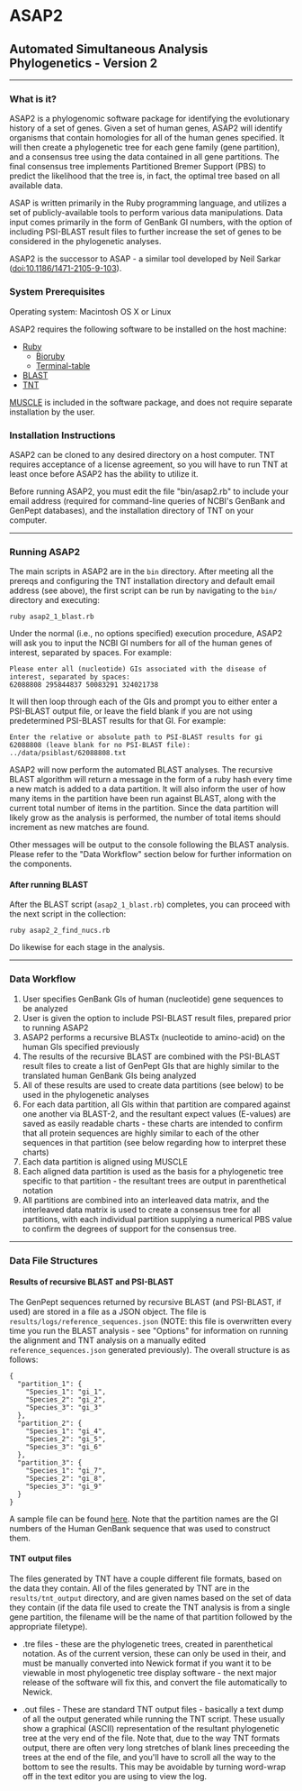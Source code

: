 # ASAP2
## Automated Simultaneous Analysis Phylogenetics - Version 2

- - -

### What is it?
ASAP2 is a phylogenomic software package for identifying the evolutionary history of a set of genes. Given a set of human genes, ASAP2 will identify organisms that contain homologies for all of the human genes specified. It will then create a phylogenetic tree for each gene family (gene partition), and a consensus tree using the data contained in all gene partitions. The final consensus tree implements Partitioned Bremer Support (PBS) to predict the likelihood that the tree is, in fact, the optimal tree based on all available data.

ASAP is written primarily in the Ruby programming language, and utilizes a set of publicly-available tools to perform various data manipulations. Data input comes primarily in the form of GenBank GI numbers, with the option of including PSI-BLAST result files to further increase the set of genes to be considered in the phylogenetic analyses.

ASAP2 is the successor to ASAP - a similar tool developed by Neil Sarkar ([doi:10.1186/1471-2105-9-103](http://dx.doi.org/10.1186/1471-2105-9-103)).

### System Prerequisites
Operating system: Macintosh OS X or Linux

ASAP2 requires the following software to be installed on the host machine:
* [Ruby](http://www.ruby-lang.org/en/)
    + [Bioruby](http://bioruby.org/)
    + [Terminal-table](https://github.com/visionmedia/terminal-table)
* [BLAST](ftp://ftp.ncbi.nlm.nih.gov/blast/executables/blast+/LATEST/)
* [TNT](http://www.zmuc.dk/public/phylogeny/tnt/)

[MUSCLE](http://www.drive5.com/muscle/) is included in the software package, and does not require separate installation by the user.

### Installation Instructions
ASAP2 can be cloned to any desired directory on a host computer. TNT requires acceptance of a license agreement, so you will have to run TNT at least once before ASAP2 has the ability to utilize it.

Before running ASAP2, you must edit the file "bin/asap2.rb" to include your email address (required for command-line queries of NCBI's GenBank and GenPept databases), and the installation directory of TNT on your computer.

- - -

### Running ASAP2

The main scripts in ASAP2 are in the `bin` directory. After meeting all the prereqs and configuring the TNT installation directory and default email address (see above), the first script can be run by navigating to the `bin/` directory and executing:

```
ruby asap2_1_blast.rb
```
Under the normal (i.e., no options specified) execution procedure, ASAP2 will ask you to input the NCBI GI numbers for all of the human genes of interest, separated by spaces. For example:

```
Please enter all (nucleotide) GIs associated with the disease of interest, separated by spaces:
62088808 295844837 50083291 324021738 
```
It will then loop through each of the GIs and prompt you to either enter a PSI-BLAST output file, or leave the field blank if you are not using predetermined PSI-BLAST results for that GI. For example: 

```
Enter the relative or absolute path to PSI-BLAST results for gi 62088808 (leave blank for no PSI-BLAST file):
../data/psiblast/62088808.txt
```

ASAP2 will now perform the automated BLAST analyses. The recursive BLAST algorithm will return a message in the form of a ruby hash every time a new match is added to a data partition. It will also inform the user of how many items in the partition have been run against BLAST, along with the current total number of items in the partition. Since the data partition will likely grow as the analysis is performed, the number of total items should increment as new matches are found.

Other messages will be output to the console following the BLAST analysis. Please refer to the "Data Workflow" section below for further information on the components.

#### After running BLAST

After the BLAST script (`asap2_1_blast.rb`) completes, you can proceed with the next script in the collection:

```
ruby asap2_2_find_nucs.rb
```

Do likewise for each stage in the analysis.

- - -

### Data Workflow

1. User specifies GenBank GIs of human (nucleotide) gene sequences to be analyzed
2. User is given the option to include PSI-BLAST result files, prepared prior to running ASAP2
3. ASAP2 performs a recursive BLASTx (nucleotide to amino-acid) on the human GIs specified previously
4. The results of the recursive BLAST are combined with the PSI-BLAST result files to create a list of GenPept GIs that are highly similar to the translated human GenBank GIs being analyzed
5. All of these results are used to create data partitions (see below) to be used in the phylogenetic analyses
6. For each data partition, all GIs within that partition are compared against one another via BLAST-2, and the resultant expect values (E-values) are saved as easily readable charts - these charts are intended to confirm that all protein sequences are highly similar to each of the other sequences in that partition (see below regarding how to interpret these charts)
7. Each data partition is aligned using MUSCLE
8. Each aligned data partition is used as the basis for a phylogenetic tree specific to that partition - the resultant trees are output in parenthetical notation
9. All partitions are combined into an interleaved data matrix, and the interleaved data matrix is used to create a consensus tree for all partitions, with each individual partition supplying a numerical PBS value to confirm the degrees of support for the consensus tree.

- - -

### Data File Structures

#### Results of recursive BLAST and PSI-BLAST

The GenPept sequences returned by recursive BLAST (and PSI-BLAST, if used) are stored in a file as a JSON object. The file is `results/logs/reference_sequences.json` (NOTE: this file is overwritten every time you run the BLAST analysis - see "Options" for information on running the alignment and TNT analysis on a manually edited `reference_sequences.json` generated previously). The overall structure is as follows:

```
{
  "partition_1": {
    "Species_1": "gi_1",
    "Species_2": "gi_2",
    "Species_3": "gi_3"
  },
  "partition_2": {
    "Species_1": "gi_4",
    "Species_2": "gi_5",
    "Species_3": "gi_6"
  },
  "partition_3": {
    "Species_1": "gi_7",
    "Species_2": "gi_8",
    "Species_3": "gi_9"
  }
}
```

A sample file can be found [here](MAKE_LINK). Note that the partition names are the GI numbers of the Human GenBank sequence that was used to construct them.

#### TNT output files

The files generated by TNT have a couple different file formats, based on the data they contain. All of the files generated by TNT are in the `results/tnt_output` directory, and are given names based on the set of data they contain (if the data file used to create the TNT analysis is from a single gene partition, the filename will be the name of that partition followed by the appropriate filetype).

* .tre files - these are the phylogenetic trees, created in parenthetical notation. As of the current version, these can only be used in their, and must be manually converted into Newick format if you want it to be viewable in most phylogenetic tree display software - the next major release of the software will fix this, and convert the file automatically to Newick.

* .out files - These are standard TNT output files - basically a text dump of all the output generated while running the TNT script. These usually show a graphical (ASCII) representation of the resultant phylogenetic tree at the very end of the file. Note that, due to the way TNT formats output, there are often very long stretches of blank lines preceeding the trees at the end of the file, and you'll have to scroll all the way to the bottom to see the results. This may be avoidable by turning word-wrap off in the text editor you are using to view the log.

